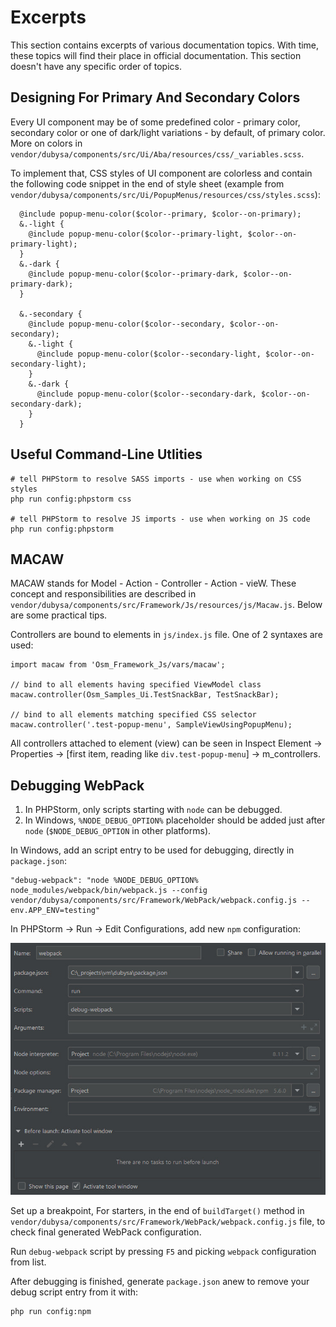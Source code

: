 # Excerpts #

This section contains excerpts of various documentation topics. With time, these topics will find their place in official documentation. This section doesn't have any specific order of topics. 

## Designing For Primary And Secondary Colors ##

Every UI component may be of some predefined color - primary color, secondary color or one of dark/light variations - by default, of primary color. More on colors in `vendor/dubysa/components/src/Ui/Aba/resources/css/_variables.scss`. 

To implement that, CSS styles of UI component are colorless and contain the following code snippet in the end of style sheet (example from `vendor/dubysa/components/src/Ui/PopupMenus/resources/css/styles.scss`):

      @include popup-menu-color($color--primary, $color--on-primary);
      &.-light {
        @include popup-menu-color($color--primary-light, $color--on-primary-light);
      }
      &.-dark {
        @include popup-menu-color($color--primary-dark, $color--on-primary-dark);
      }
      
      &.-secondary {
        @include popup-menu-color($color--secondary, $color--on-secondary);
        &.-light {
          @include popup-menu-color($color--secondary-light, $color--on-secondary-light);
        }
        &.-dark {
          @include popup-menu-color($color--secondary-dark, $color--on-secondary-dark);
        }
      }

## Useful Command-Line Utlities ##

    # tell PHPStorm to resolve SASS imports - use when working on CSS styles
    php run config:phpstorm css

    # tell PHPStorm to resolve JS imports - use when working on JS code
    php run config:phpstorm

## MACAW ##

MACAW stands for Model - Action - Controller - Action - vieW. These concept and responsibilities are described in `vendor/dubysa/components/src/Framework/Js/resources/js/Macaw.js`. Below are some practical tips.

Controllers are bound to elements in `js/index.js` file. One of 2 syntaxes are used:

    import macaw from 'Osm_Framework_Js/vars/macaw';

    // bind to all elements having specified ViewModel class
    macaw.controller(Osm_Samples_Ui.TestSnackBar, TestSnackBar);

    // bind to all elements matching specified CSS selector
    macaw.controller('.test-popup-menu', SampleViewUsingPopupMenu);

All controllers attached to element (view) can be seen in Inspect Element -> Properties -> [first item, reading like `div.test-popup-menu`] -> m_controllers.

## Debugging WebPack ##

1. In PHPStorm, only scripts starting with `node` can be debugged.
2. In Windows, `%NODE_DEBUG_OPTION%` placeholder should be added just after `node` (`$NODE_DEBUG_OPTION` in other platforms).

In Windows, add an script entry to be used for debugging, directly in `package.json`:

    "debug-webpack": "node %NODE_DEBUG_OPTION% node_modules/webpack/bin/webpack.js --config vendor/dubysa/components/src/Framework/WebPack/webpack.config.js --env.APP_ENV=testing"

In PHPStorm -> Run -> Edit Configurations, add new `npm` configuration:

![Debug Webpack Configuration](debug-webpack-configuration.jpg)

Set up a breakpoint, For starters, in the end of `buildTarget()` method in `vendor/dubysa/components/src/Framework/WebPack/webpack.config.js` file, to check final generated WebPack configuration.

Run `debug-webpack` script by pressing `F5` and picking `webpack` configuration from list.

After debugging is finished, generate `package.json` anew to remove your debug script entry from it with:

    php run config:npm 